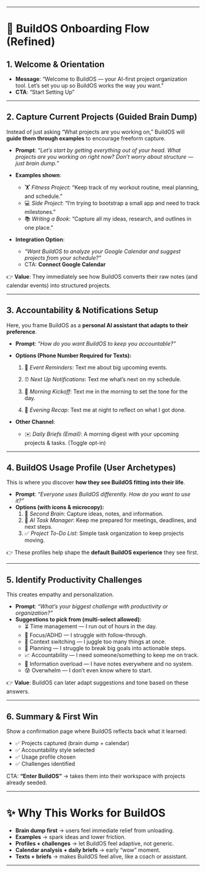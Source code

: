 <!-- TODO: priority 2 build-os-onboarding-revamp-->

---

# 🚀 BuildOS Onboarding Flow (Refined)

## 1. Welcome & Orientation

- **Message**: “Welcome to BuildOS — your AI-first project organization tool. Let’s set you up so BuildOS works the way _you_ want.”
- **CTA**: “Start Setting Up”

---

## 2. Capture Current Projects (Guided Brain Dump)

<!--
capture goals
what are you trying to get done, what goals you have, deadlines you have, what are you trying to get done -->

Instead of just asking “What projects are you working on,” BuildOS will **guide them through examples** to encourage freeform capture.

- **Prompt**: _“Let’s start by getting everything out of your head. What projects are you working on right now? Don’t worry about structure — just brain dump.”_

- **Examples shown**:
    - 🏋️ _Fitness Project_: “Keep track of my workout routine, meal planning, and schedule.”
    - 💻 _Side Project_: “I’m trying to bootstrap a small app and need to track milestones.”
    - 📚 _Writing a Book_: “Capture all my ideas, research, and outlines in one place.”

- **Integration Option**:
    - _“Want BuildOS to analyze your Google Calendar and suggest projects from your schedule?”_
    - CTA: **Connect Google Calendar**

👉 **Value**: They immediately see how BuildOS converts their raw notes (and calendar events) into structured projects.

---

## 3. Accountability & Notifications Setup

Here, you frame BuildOS as a **personal AI assistant that adapts to their preference**.

- **Prompt**: _“How do you want BuildOS to keep you accountable?”_
- **Options (Phone Number Required for Texts):**
    1. 📅 _Event Reminders_: Text me about big upcoming events.
    2. ⏰ _Next Up Notifications_: Text me what’s next on my schedule.
    3. 🌅 _Morning Kickoff_: Text me in the morning to set the tone for the day.
    4. 🌙 _Evening Recap_: Text me at night to reflect on what I got done.

       <!-- ask user what they accomplished based off of what i told you earlier today, also here are the next things you have coming up -->

- **Other Channel**:
    - ✉️ _Daily Briefs (Email)_: A morning digest with your upcoming projects & tasks. (Toggle opt-in)

---

## 4. BuildOS Usage Profile (User Archetypes)

This is where you discover **how they see BuildOS fitting into their life**.

- **Prompt**: _“Everyone uses BuildOS differently. How do you want to use it?”_
- **Options (with icons & microcopy):**
    1. 🧠 _Second Brain_: Capture ideas, notes, and information.
    2. 🤖 _AI Task Manager_: Keep me prepared for meetings, deadlines, and next steps.
    3. ✅ _Project To-Do List_: Simple task organization to keep projects moving.

👉 These profiles help shape the **default BuildOS experience** they see first.

---

## 5. Identify Productivity Challenges

This creates empathy and personalization.

- **Prompt**: _“What’s your biggest challenge with productivity or organization?”_
- **Suggestions to pick from (multi-select allowed):**
    - ⏳ Time management — I run out of hours in the day.
    - 🧩 Focus/ADHD — I struggle with follow-through.
    - 🔀 Context switching — I juggle too many things at once.
    - 📅 Planning — I struggle to break big goals into actionable steps.
    - 📈 Accountability — I need someone/something to keep me on track.
    - 📝 Information overload — I have notes everywhere and no system.
    - 😰 Overwhelm — I don’t even know where to start.

<!-- add snippets and helpful hints -->

👉 **Value**: BuildOS can later adapt suggestions and tone based on these answers.

---

## 6. Summary & First Win

Show a confirmation page where BuildOS reflects back what it learned:

- ✅ Projects captured (brain dump + calendar)
- ✅ Accountability style selected
- ✅ Usage profile chosen
- ✅ Challenges identified

CTA: **“Enter BuildOS”** → takes them into their workspace with projects already seeded.

---

# ✨ Why This Works for BuildOS

- **Brain dump first** → users feel immediate relief from unloading.
- **Examples** → spark ideas and lower friction.
- **Profiles + challenges** → let BuildOS feel adaptive, not generic.
- **Calendar analysis + daily briefs** → early “wow” moment.
- **Texts + briefs** → makes BuildOS feel alive, like a coach or assistant.

---

<!--
zach A/B test
what is my productivity archetype?
quiz vrs signup to buildos
-->
